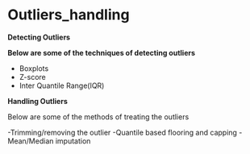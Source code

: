 # Outliers_handling

**Detecting Outliers**

**Below are some of the techniques of detecting outliers**

- Boxplots
- Z-score
- Inter Quantile Range(IQR)


**Handling Outliers**

Below are some of the methods of treating the outliers

-Trimming/removing the outlier
-Quantile based flooring and capping
-Mean/Median imputation
